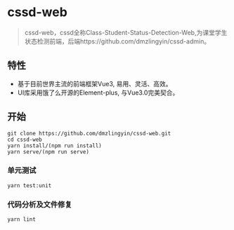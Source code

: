 # cssd-web

> cssd-web，cssd全称Class-Student-Status-Detection-Web,为课堂学生状态检测前端，后端https://github.com/dmzlingyin/cssd-admin。

## 特性

* 基于目前世界主流的前端框架Vue3, 易用、灵活、高效。
* UI库采用饿了么开源的Element-plus, 与Vue3.0完美契合。

## 开始

```
git clone https://github.com/dmzlingyin/cssd-web.git
cd cssd-web
yarn install/(npm run install)
yarn serve/(npm run serve)
```

### 单元测试
```
yarn test:unit
```

### 代码分析及文件修复
```
yarn lint
```


